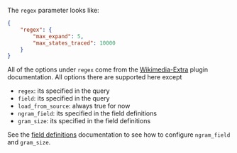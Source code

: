 The ```regex``` parameter looks like:
```json
{
    "regex": {
        "max_expand": 5,
        "max_states_traced": 10000
    }
}
```

All of the options under ```regex``` come from the [Wikimedia-Extra](https://github.com/wikimedia/search-extra/blob/master/docs/source_regex.md)
plugin documentation. All options there are supported here except
* ```regex```: its specified in the query
* ```field```: its specified in the query
* ```load_from_source```: always true for now
* ```ngram_field```: its specified in the field definitions
* ```gram_size```: its specified in the field definitions

See the [field definitions](format_definitions.md) documentation to see how to
configure ```ngram_field``` and ```gram_size```.
